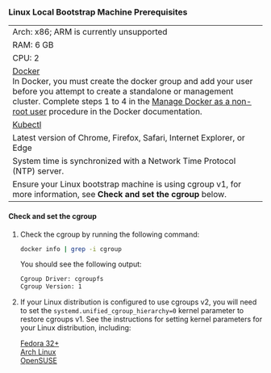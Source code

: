 ### Linux Local Bootstrap Machine Prerequisites
||
|:--- |
|Arch: x86; ARM is currently unsupported|
|RAM: 6 GB|
|CPU: 2|
|[Docker](https://docs.docker.com/engine/install/) <BR> In Docker, you must create the docker group and add your user before you attempt to create a standalone or management cluster. Complete steps 1 to 4 in the [Manage Docker as a non-root user](https://docs.docker.com/engine/install/linux-postinstall/#manage-docker-as-a-non-root-user) procedure in the Docker documentation.|
|[Kubectl](https://kubernetes.io/docs/tasks/tools/install-kubectl-linux/) |
|Latest version of Chrome, Firefox, Safari, Internet Explorer, or  Edge|
|System time is synchronized with a Network Time Protocol (NTP) server.|
|Ensure your Linux bootstrap machine is using cgroup v1, for more information, see **Check and set the cgroup** below.|

#### Check and set the cgroup 

1. Check the cgroup by running the following command:

    ```sh
    docker info | grep -i cgroup 
    ```

    You should see the following output:

    ```sh
    Cgroup Driver: cgroupfs
    Cgroup Version: 1
    ```

2. If your Linux distribution is configured to use cgroups v2, you will need to set the `systemd.unified_cgroup_hierarchy=0` kernel parameter to restore cgroups v1. See the instructions for setting kernel parameters for your Linux distribution, including:

    [Fedora 32+](https://fedoramagazine.org/docker-and-fedora-32/)  
    [Arch Linux](https://wiki.archlinux.org/title/Kernel_parameters)  
    [OpenSUSE](https://doc.opensuse.org/documentation/leap/reference/html/book-reference/cha-grub2.html)
